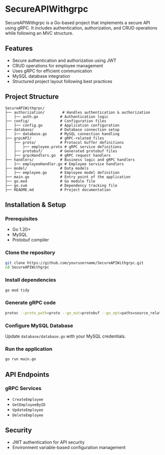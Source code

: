 # SecureAPIWithgrpc

SecureAPIWithgrpc is a Go-based project that implements a secure API using gRPC. It includes authentication, authorization, and CRUD operations while following an MVC structure.

## Features

- Secure authentication and authorization using JWT
- CRUD operations for employee management
- Uses gRPC for efficient communication
- MySQL database integration
- Structured project layout following best practices

## Project Structure

```
SecureAPIWithgrpc/
├── authorization/        # Handles authentication & authorization
│   ├── auth.go          # Authentication logic
├── config/              # Configuration files
│   ├── config.go        # Application configuration
├── database/            # Database connection setup
│   ├── database.go      # MySQL connection handling
├── grpcAPI/             # gRPC-related files
│   ├── proto/           # Protocol buffer definitions
│   │   ├── employee.proto # gRPC service definitions
│   ├── protobuf/        # Generated protobuf files
│   ├── grpcHandlers.go  # gRPC request handlers
├── handlers/            # Business logic and gRPC handlers
│   ├── employeeHandler.go # Employee service handlers
├── model/               # Data models
│   ├── employee.go      # Employee model definition
├── main.go              # Entry point of the application
├── go.mod               # Go module file
├── go.sum               # Dependency tracking file
├── README.md            # Project documentation
```

## Installation & Setup

### Prerequisites

- Go 1.20+
- MySQL
- Protobuf compiler

### Clone the repository

```sh
git clone https://github.com/yourusername/SecureAPIWithgrpc.git
cd SecureAPIWithgrpc
```

### Install dependencies

```sh
go mod tidy
```

### Generate gRPC code

```sh
protoc --proto_path=proto --go_out=protobuf --go_opt=paths=source_relative --go-grpc_out=protobuf --go-grpc_opt=paths=source_relative proto/employee.proto
```

### Configure MySQL Database

Update `database/database.go` with your MySQL credentials.

### Run the application

```sh
go run main.go
```

## API Endpoints

### gRPC Services

- `CreateEmployee`
- `GetEmployeeByID`
- `UpdateEmployee`
- `DeleteEmployee`

## Security

- JWT authentication for API security
- Environment variable-based configuration management




